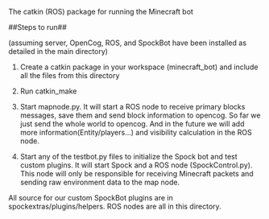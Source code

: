 
The catkin (ROS) package for running the Minecraft bot

##Steps to run##

(assuming server, OpenCog, ROS, and SpockBot have been installed as detailed in the main directory)

1. Create a catkin package in your workspace (minecraft_bot) and include all the files from this directory

2. Run catkin_make

3. Start mapnode.py. It will start a ROS node to receive primary blocks messages, save them and send block information to opencog. So far we just send the whole world to opencog. And in the future we will add more information(Entity/players...) and visibility calculation in the ROS node.

4. Start any of the testbot.py files to initialize the Spock bot and test custom plugins. It will start Spock and a ROS node (SpockControl.py). This node will only be responsible for receiving Minecraft packets and sending raw environment data to the map node.


All source for our custom SpockBot plugins are in spockextras/plugins/helpers. ROS nodes are all in this directory.



